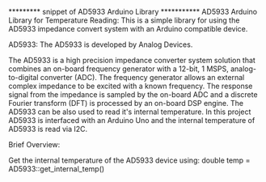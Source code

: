 ********* snippet of AD5933 Arduino Library ***********
AD5933 Arduino Library for Temperature Reading:
This is a simple library for using the AD5933 impedance convert system with an Arduino compatible device.

AD5933:
The AD5933 is developed by Analog Devices. 

The AD5933 is a high precision impedance converter system solution that combines an on-board frequency generator with a 12-bit, 1 MSPS, analog-to-digital converter (ADC). The frequency generator allows an external complex impedance to be excited with a known frequency. The response signal from the impedance is sampled by the on-board ADC and a discrete Fourier transform (DFT) is processed by an on-board DSP engine. 
	The AD5933 can be also used to read it's internal temperature. In this project AD5933 is interfaced with an Arduino Uno and the internal temperature of AD5933 is read via I2C. 


Brief Overview:

Get the internal temperature of the AD5933 device using: 
double temp = AD5933::get_internal_temp()
